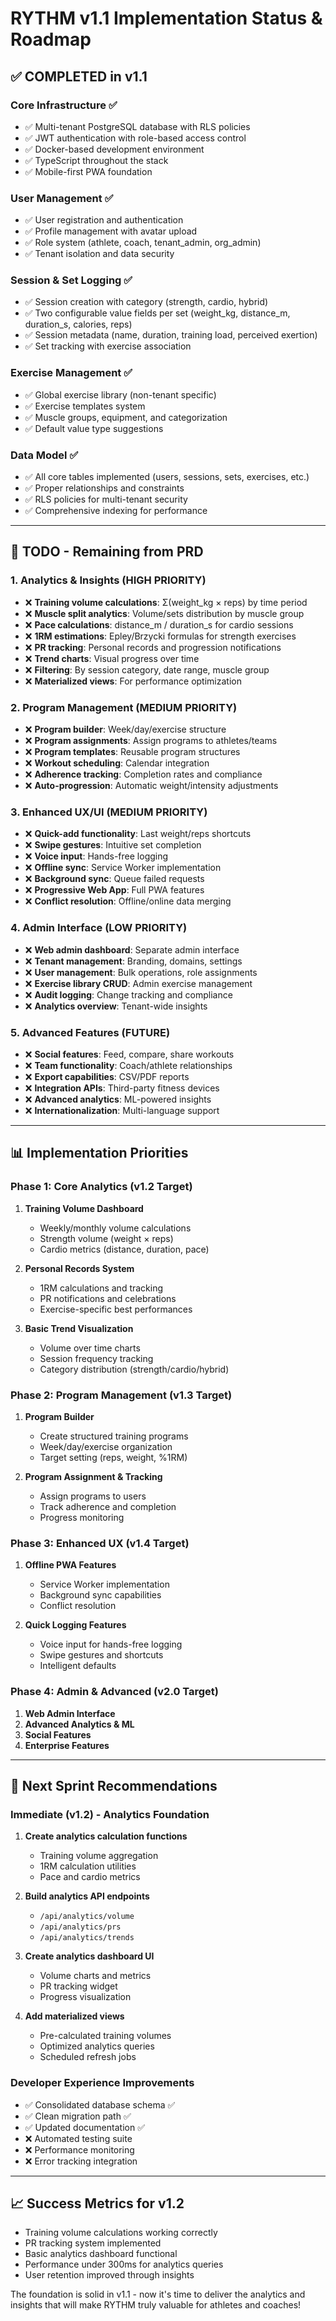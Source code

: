 # RYTHM v1.1 Implementation Status & Roadmap

## ✅ **COMPLETED in v1.1**

### Core Infrastructure ✅
- ✅ Multi-tenant PostgreSQL database with RLS policies
- ✅ JWT authentication with role-based access control
- ✅ Docker-based development environment
- ✅ TypeScript throughout the stack
- ✅ Mobile-first PWA foundation

### User Management ✅
- ✅ User registration and authentication  
- ✅ Profile management with avatar upload
- ✅ Role system (athlete, coach, tenant_admin, org_admin)
- ✅ Tenant isolation and data security

### Session & Set Logging ✅
- ✅ Session creation with category (strength, cardio, hybrid)
- ✅ Two configurable value fields per set (weight_kg, distance_m, duration_s, calories, reps)
- ✅ Session metadata (name, duration, training load, perceived exertion)
- ✅ Set tracking with exercise association

### Exercise Management ✅
- ✅ Global exercise library (non-tenant specific)
- ✅ Exercise templates system
- ✅ Muscle groups, equipment, and categorization
- ✅ Default value type suggestions

### Data Model ✅
- ✅ All core tables implemented (users, sessions, sets, exercises, etc.)
- ✅ Proper relationships and constraints
- ✅ RLS policies for multi-tenant security
- ✅ Comprehensive indexing for performance

---

## 🚧 **TODO - Remaining from PRD**

### 1. **Analytics & Insights** (HIGH PRIORITY)
- ❌ **Training volume calculations**: Σ(weight_kg × reps) by time period
- ❌ **Muscle split analytics**: Volume/sets distribution by muscle group  
- ❌ **Pace calculations**: distance_m / duration_s for cardio sessions
- ❌ **1RM estimations**: Epley/Brzycki formulas for strength exercises
- ❌ **PR tracking**: Personal records and progression notifications
- ❌ **Trend charts**: Visual progress over time
- ❌ **Filtering**: By session category, date range, muscle group
- ❌ **Materialized views**: For performance optimization

### 2. **Program Management** (MEDIUM PRIORITY)
- ❌ **Program builder**: Week/day/exercise structure
- ❌ **Program assignments**: Assign programs to athletes/teams
- ❌ **Program templates**: Reusable program structures
- ❌ **Workout scheduling**: Calendar integration
- ❌ **Adherence tracking**: Completion rates and compliance
- ❌ **Auto-progression**: Automatic weight/intensity adjustments

### 3. **Enhanced UX/UI** (MEDIUM PRIORITY)
- ❌ **Quick-add functionality**: Last weight/reps shortcuts
- ❌ **Swipe gestures**: Intuitive set completion
- ❌ **Voice input**: Hands-free logging
- ❌ **Offline sync**: Service Worker implementation
- ❌ **Background sync**: Queue failed requests
- ❌ **Progressive Web App**: Full PWA features
- ❌ **Conflict resolution**: Offline/online data merging

### 4. **Admin Interface** (LOW PRIORITY)
- ❌ **Web admin dashboard**: Separate admin interface
- ❌ **Tenant management**: Branding, domains, settings
- ❌ **User management**: Bulk operations, role assignments
- ❌ **Exercise library CRUD**: Admin exercise management
- ❌ **Audit logging**: Change tracking and compliance
- ❌ **Analytics overview**: Tenant-wide insights

### 5. **Advanced Features** (FUTURE)
- ❌ **Social features**: Feed, compare, share workouts
- ❌ **Team functionality**: Coach/athlete relationships
- ❌ **Export capabilities**: CSV/PDF reports
- ❌ **Integration APIs**: Third-party fitness devices
- ❌ **Advanced analytics**: ML-powered insights
- ❌ **Internationalization**: Multi-language support

---

## 📊 **Implementation Priorities**

### **Phase 1: Core Analytics** (v1.2 Target)
1. **Training Volume Dashboard**
   - Weekly/monthly volume calculations
   - Strength volume (weight × reps)
   - Cardio metrics (distance, duration, pace)
   
2. **Personal Records System**
   - 1RM calculations and tracking
   - PR notifications and celebrations
   - Exercise-specific best performances

3. **Basic Trend Visualization**
   - Volume over time charts
   - Session frequency tracking
   - Category distribution (strength/cardio/hybrid)

### **Phase 2: Program Management** (v1.3 Target)
1. **Program Builder**
   - Create structured training programs
   - Week/day/exercise organization
   - Target setting (reps, weight, %1RM)

2. **Program Assignment & Tracking**
   - Assign programs to users
   - Track adherence and completion
   - Progress monitoring

### **Phase 3: Enhanced UX** (v1.4 Target)
1. **Offline PWA Features**
   - Service Worker implementation
   - Background sync capabilities
   - Conflict resolution

2. **Quick Logging Features**
   - Voice input for hands-free logging
   - Swipe gestures and shortcuts
   - Intelligent defaults

### **Phase 4: Admin & Advanced** (v2.0 Target)
1. **Web Admin Interface**
2. **Advanced Analytics & ML**
3. **Social Features**
4. **Enterprise Features**

---

## 🎯 **Next Sprint Recommendations**

### **Immediate (v1.2) - Analytics Foundation**
1. **Create analytics calculation functions**
   - Training volume aggregation
   - 1RM calculation utilities
   - Pace and cardio metrics

2. **Build analytics API endpoints**
   - `/api/analytics/volume`
   - `/api/analytics/prs`
   - `/api/analytics/trends`

3. **Create analytics dashboard UI**
   - Volume charts and metrics
   - PR tracking widget
   - Progress visualization

4. **Add materialized views**
   - Pre-calculated training volumes
   - Optimized analytics queries
   - Scheduled refresh jobs

### **Developer Experience Improvements**
- ✅ Consolidated database schema ✅
- ✅ Clean migration path ✅  
- ✅ Updated documentation ✅
- ❌ Automated testing suite
- ❌ Performance monitoring
- ❌ Error tracking integration

---

## 📈 **Success Metrics for v1.2**
- Training volume calculations working correctly
- PR tracking system implemented
- Basic analytics dashboard functional
- Performance under 300ms for analytics queries
- User retention improved through insights

The foundation is solid in v1.1 - now it's time to deliver the analytics and insights that will make RYTHM truly valuable for athletes and coaches!